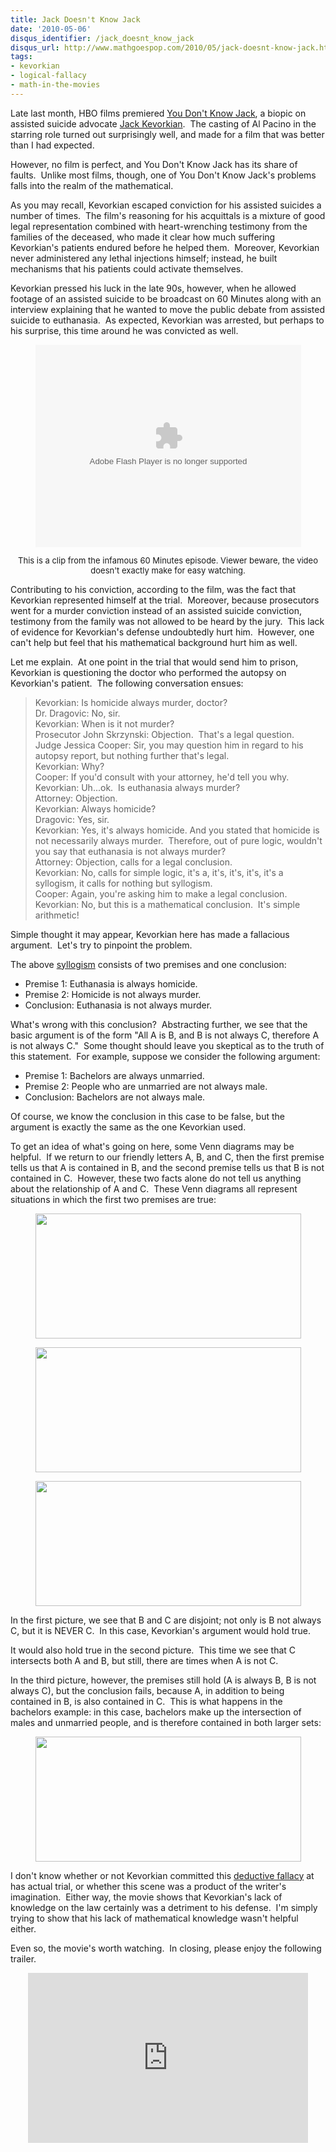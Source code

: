 ```yaml
---
title: Jack Doesn't Know Jack
date: '2010-05-06'
disqus_identifier: /jack_doesnt_know_jack
disqus_url: http://www.mathgoespop.com/2010/05/jack-doesnt-know-jack.html
tags:
- kevorkian
- logical-fallacy
- math-in-the-movies
---
```

<p>Late last month, HBO films premiered <a href="http://en.wikipedia.org/wiki/You_Don%27t_Know_Jack_%28film%29">You Don't Know Jack</a>, a biopic on assisted suicide advocate <a href="http://en.wikipedia.org/wiki/Jack_Kevorkian">Jack Kevorkian</a>.  The casting of Al Pacino in the starring role turned out surprisingly well, and made for a film that was better than I had expected.

<p>However, no film is perfect, and You Don't Know Jack has its share of faults.  Unlike most films, though, one of You Don't Know Jack's problems falls into the realm of the mathematical.</p>

<p>As you may recall, Kevorkian escaped conviction for his assisted suicides a number of times.  The film's reasoning for his acquittals is a mixture of good legal representation combined with heart-wrenching testimony from the families of the deceased, who made it clear how much suffering Kevorkian's patients endured before he helped them.  Moreover, Kevorkian never administered any lethal injections himself; instead, he built mechanisms that his patients could activate themselves.</p>

<p>Kevorkian pressed his luck in the late 90s, however, when he allowed footage of an assisted suicide to be broadcast on 60 Minutes along with an interview explaining that he wanted to move the public debate from assisted suicide to euthanasia.  As expected, Kevorkian was arrested, but perhaps to his surprise, this time around he was convicted as well.</p>

<p style="font-size: 9px; text-align: center;">
<object classid="clsid:d27cdb6e-ae6d-11cf-96b8-444553540000" width="425" height="324" codebase="http://download.macromedia.com/pub/shockwave/cabs/flash/swflash.cab#version=6,0,40,0"><param name="flashvars" value="linkUrl=http://www.cbsnews.com/video/watch/?id=4462047n%3fsource=search_video&amp;releaseURL=http://cnettv.cnet.com/av/video/cbsnews/atlantis2/player-dest.swf&amp;videoId=50053837&amp;partner=news&amp;vert=News&amp;si=254&amp;autoPlayVid=false&amp;name=cbsPlayer&amp;allowScriptAccess=always&amp;wmode=transparent&amp;embedded=y&amp;scale=noscale&amp;rv=n&amp;salign=tl" /><param name="src" value="http://cnettv.cnet.com/av/video/cbsnews/atlantis2/player-dest.swf" /><param name="allowfullscreen" value="true" /><embed type="application/x-shockwave-flash" width="425" height="324" src="http://cnettv.cnet.com/av/video/cbsnews/atlantis2/player-dest.swf" allowfullscreen="true" flashvars="linkUrl=http://www.cbsnews.com/video/watch/?id=4462047n%3fsource=search_video&amp;releaseURL=http://cnettv.cnet.com/av/video/cbsnews/atlantis2/player-dest.swf&amp;videoId=50053837&amp;partner=news&amp;vert=News&amp;si=254&amp;autoPlayVid=false&amp;name=cbsPlayer&amp;allowScriptAccess=always&amp;wmode=transparent&amp;embedded=y&amp;scale=noscale&amp;rv=n&amp;salign=tl"></embed></object>
</p>

<p style="font-size: small; text-align: center;">This is a clip from the infamous 60 Minutes episode.  Viewer beware, the video doesn't exactly make for easy watching.</p>

<p>Contributing to his conviction, according to the film, was the fact that Kevorkian represented himself at the trial.  Moreover, because prosecutors went for a murder conviction instead of an assisted suicide conviction, testimony from the family was not allowed to be heard by the jury.  This lack of evidence for Kevorkian's defense undoubtedly hurt him.  However, one can't help but feel that his mathematical background hurt him as well.</p>

<p>Let me explain.  At one point in the trial that would send him to prison, Kevorkian is questioning the doctor who performed the autopsy on Kevorkian's patient.  The following conversation ensues:</p>

<blockquote>
<div>Kevorkian: Is homicide always murder, doctor?</div>
<div>Dr. Dragovic: No, sir.</div>
<div>Kevorkian: When is it not murder?</div>
<div>Prosecutor John Skrzynski: Objection.  That's a legal question.</div>
<div>Judge  Jessica Cooper: Sir, you may question him in regard to his autopsy  report, but nothing further that's legal.</div>
<div>Kevorkian: Why?</div>
<div>Cooper: If you'd consult with your attorney, he'd tell  you why.</div>
<div>Kevorkian: Uh...ok.  Is euthanasia always murder?</div>
<div>Attorney: Objection.</div>
<div>Kevorkian: Always homicide?</div>
<div>Dragovic: Yes, sir.</div>
<div>Kevorkian: Yes, it's always homicide. And you stated that homicide is not  necessarily always murder.  Therefore, out of pure logic, wouldn't you  say that euthanasia is not always murder?</div>
<div>Attorney: Objection, calls  for a legal conclusion.</div>
<div>Kevorkian: No, calls for simple logic, it's a, it's, it's, it's, it's a  syllogism, it calls for nothing but syllogism.</div>
<div>Cooper: Again,  you're asking him to make a legal conclusion.</div>
<div>Kevorkian: No, but this  is a mathematical conclusion.  It's simple arithmetic!</div>
</blockquote>

<p>Simple thought it may appear, Kevorkian here has made a fallacious argument.  Let's try to pinpoint the problem.</p>

<p>The above <a href="http://en.wikipedia.org/wiki/Syllogism">syllogism</a> consists of two premises and one conclusion:</p>

<ul>
	<li>Premise 1: Euthanasia is always homicide.</li>
	<li>Premise 2: Homicide is not always murder.</li>
	<li>Conclusion: Euthanasia is not always murder.</li>
</ul>

<p>What's wrong with this conclusion?  Abstracting further, we see that the basic argument is of the form "All A is B, and B is not always C, therefore A is not always C."  Some thought should leave you skeptical as to the truth of this statement.  For example, suppose we consider the following argument:</p>

<div>
<ul>
	<li>Premise 1: Bachelors are always unmarried.</li>
	<li>Premise 2: People who are unmarried are not always male.</li>
	<li>Conclusion: Bachelors are not always male.</li>
</ul>
</div>

<p>Of course, we know the conclusion in this case to be false, but the argument is exactly the same as the one Kevorkian used.</p>

<p>To get an idea of what's going on here, some Venn diagrams may be helpful.  If we return to our friendly letters A, B, and C, then the first premise tells us that A is contained in B, and the second premise tells us that B is not contained in C.  However, these two facts alone do not tell us anything about the relationship of A and C.  These Venn diagrams all represent situations in which the first two premises are true:</p>

<p style="text-align:center;"><a href="http://www.mathgoespop.com/images/2010/05/venn1.jpg"><img class="aligncenter size-full wp-image-335" title="venn1" src="http://www.mathgoespop.com/images/2010/05/venn1.jpg" alt="" width="425" height="200" /></a></p>

<p style="text-align:center;"><a href="http://www.mathgoespop.com/images/2010/05/venn2.jpg"><img class="aligncenter size-full wp-image-334" title="venn2" src="http://www.mathgoespop.com/images/2010/05/venn2.jpg" alt="" width="425" height="200" /></a></p>

<p style="text-align:center;"><a href="http://www.mathgoespop.com/images/2010/05/venn3.jpg"><img class="aligncenter size-full wp-image-333" title="venn3" src="http://www.mathgoespop.com/images/2010/05/venn3.jpg" alt="" width="425" height="200" /></a></p>

<p>In the first picture, we see that B and C are disjoint; not only is B not always C, but it is NEVER C.  In this case, Kevorkian's argument would hold true.</p>

<p>It would also hold true in the second picture.  This time we see that C intersects both A and B, but still, there are times when A is not C.</p>

<p>In the third picture, however, the premises still hold (A is always B, B is not always C), but the conclusion fails, because A, in addition to being contained in B, is also contained in C.  This is what happens in the bachelors example: in this case, bachelors make up the intersection of males and unmarried people, and is therefore contained in both larger sets:</p>

<p style="text-align:center;"><a href="http://www.mathgoespop.com/images/2010/05/venn4.jpg"><img class="aligncenter size-full wp-image-332" title="venn4" src="http://www.mathgoespop.com/images/2010/05/venn4.jpg" alt="" width="425" height="200" /></a></p>

<p>I don't know whether or not Kevorkian committed this <a href="http://en.wikipedia.org/wiki/Deductive_fallacy">deductive fallacy</a> at has actual trial, or whether this scene was a product of the writer's imagination.  Either way, the movie shows that Kevorkian's lack of knowledge on the law certainly was a detriment to his defense.  I'm simply trying to show that his lack of mathematical knowledge wasn't helpful either.</p>

<p>Even so, the movie's worth watching.  In closing, please enjoy the following trailer.</p>

<p style="text-align: center;">
<object classid="clsid:d27cdb6e-ae6d-11cf-96b8-444553540000" width="448" height="272" codebase="http://download.macromedia.com/pub/shockwave/cabs/flash/swflash.cab#version=6,0,40,0"><param name="allowFullScreen" value="true" /><param name="allowscriptaccess" value="always" /><param name="src" value="http://www.youtube.com/v/PSv0U94kiZ4&amp;hl=en_US&amp;fs=1&amp;" /><param name="allowfullscreen" value="true" /><embed type="application/x-shockwave-flash" width="448" height="272" src="http://www.youtube.com/v/PSv0U94kiZ4&amp;hl=en_US&amp;fs=1&amp;" allowscriptaccess="always" allowfullscreen="true"></embed></object>
</p>
